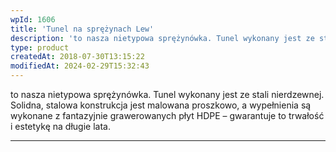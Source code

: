```yaml
---
wpId: 1606
title: 'Tunel na sprężynach Lew'
description: 'to nasza nietypowa sprężynówka. Tunel wykonany jest ze stali nierdzewnej. Solidna, stalowa konstrukcja jest malowana proszkowo, a wypełnienia są wykonane z fantazyjnie grawerowanych płyt HDPE – gwarantuje to trwałość i estetykę na długie lata.'
type: product
createdAt: 2018-07-30T13:15:22
modifiedAt: 2024-02-29T15:32:43
---
```



to nasza nietypowa sprężynówka. Tunel wykonany jest ze stali nierdzewnej. Solidna, stalowa konstrukcja jest malowana proszkowo, a wypełnienia są wykonane z fantazyjnie grawerowanych płyt HDPE – gwarantuje to trwałość i estetykę na długie lata.

* * *
